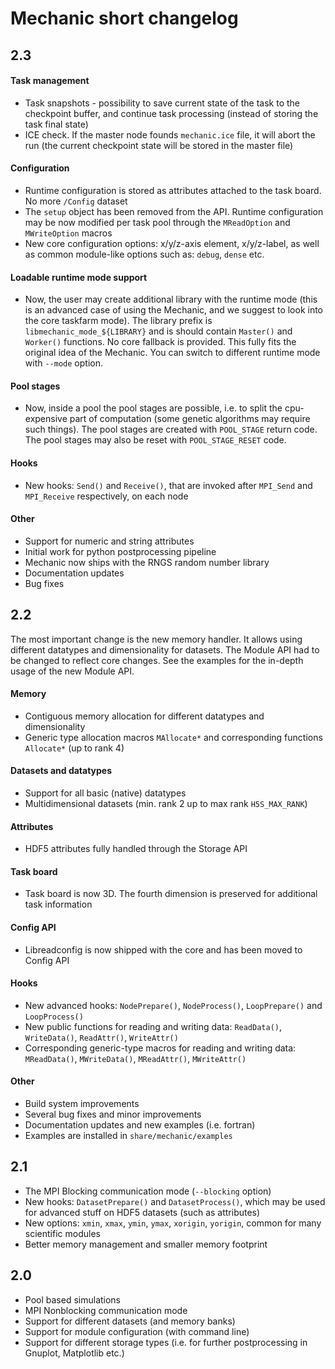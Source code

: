 Mechanic short changelog
========================

2.3
---

#### Task management

- Task snapshots - possibility to save current state of the task to the checkpoint buffer,
  and continue task processing (instead of storing the task final state)
- ICE check. If the master node founds `mechanic.ice` file, it will abort the run 
  (the current checkpoint state will be stored in the master file)

#### Configuration

- Runtime configuration is stored as attributes attached to the task board. No more `/Config` dataset
- The `setup` object has been removed from the API. Runtime configuration may be now modified
  per task pool through the `MReadOption` and `MWriteOption` macros
- New core configuration options: x/y/z-axis element, x/y/z-label, as well as common
  module-like options such as: `debug`, `dense` etc.

#### Loadable runtime mode support

- Now, the user may create additional library with the runtime mode (this is an advanced
  case of using the Mechanic, and we suggest to look into the core taskfarm mode). The
  library prefix is `libmechanic_mode_${LIBRARY}` and is should contain `Master()` and
  `Worker()` functions. No core fallback is provided. This fully fits the original idea of
  the Mechanic. You can switch to different runtime mode with `--mode` option.

#### Pool stages

- Now, inside a pool the pool stages are possible, i.e. to split the cpu-expensive part of
  computation (some genetic algorithms may require such things). The pool stages are
  created with `POOL_STAGE` return code. The pool stages may also be reset with
  `POOL_STAGE_RESET` code.

#### Hooks

- New hooks: `Send()` and `Receive()`, that are invoked after `MPI_Send` and `MPI_Receive`
  respectively, on each node

#### Other

- Support for numeric and string attributes
- Initial work for python postprocessing pipeline
- Mechanic now ships with the RNGS random number library 
- Documentation updates
- Bug fixes

2.2
---

The most important change is the new memory handler. It allows using different datatypes
and dimensionality for datasets. The Module API had to be changed to reflect core changes.
See the examples for the in-depth usage of the new Module API.

#### Memory

- Contiguous memory allocation for different datatypes and dimensionality
- Generic type allocation macros `MAllocate*` and corresponding functions `Allocate*` (up to rank 4)

#### Datasets and datatypes

- Support for all basic (native) datatypes
- Multidimensional datasets (min. rank 2 up to max rank `H5S_MAX_RANK`)

#### Attributes

- HDF5 attributes fully handled through the Storage API

#### Task board

- Task board is now 3D. The fourth dimension is preserved for additional task information

#### Config API

- Libreadconfig is now shipped with the core and has been moved to Config API

#### Hooks

- New advanced hooks: `NodePrepare()`, `NodeProcess()`, `LoopPrepare()` and `LoopProcess()`
- New public functions for reading and writing data:
  `ReadData()`, `WriteData()`, `ReadAttr()`, `WriteAttr()`
- Corresponding generic-type macros for reading and writing data:
  `MReadData()`, `MWriteData()`, `MReadAttr()`, `MWriteAttr()`

#### Other

- Build system improvements
- Several bug fixes and minor improvements
- Documentation updates and new examples (i.e. fortran)
- Examples are installed in `share/mechanic/examples`

2.1
---

- The MPI Blocking communication mode (`--blocking` option)
- New hooks: `DatasetPrepare()` and `DatasetProcess()`, which may be used for advanced stuff
  on HDF5 datasets (such as attributes)
- New options: `xmin`, `xmax`, `ymin`, `ymax`, `xorigin`, `yorigin`, common for many scientific modules
- Better memory management and smaller memory footprint

2.0
---

- Pool based simulations
- MPI Nonblocking communication mode
- Support for different datasets (and memory banks)
- Support for module configuration (with command line)
- Support for different storage types (i.e. for further postprocessing in Gnuplot,
  Matplotlib etc.)

